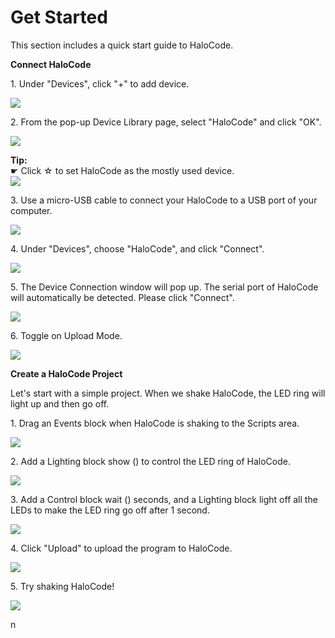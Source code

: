 # Get Started

This section includes a quick start guide to HaloCode.

**Connect HaloCode**

1\. Under "Devices", click "+" to add device.

![](<../.gitbook/assets/0 (5).png>)

2\. From the pop-up Device Library page, select "HaloCode" and click "OK".

![](<../.gitbook/assets/1 (7).png>)

**Tip:**\
☛ Click ☆ to set HaloCode as the mostly used device.\
![](../.gitbook/assets/2.png)

3\. Use a micro-USB cable to connect your HaloCode to a USB port of your computer.

![](<../.gitbook/assets/3 (2).png>)

4\. Under "Devices", choose "HaloCode", and click "Connect".

![](<../.gitbook/assets/4 (2).png>)

5\. The Device Connection window will pop up. The serial port of HaloCode will automatically be detected. Please click "Connect".

![](<../.gitbook/assets/5 (1).png>)

6\. Toggle on Upload Mode.

![](../.gitbook/assets/6.png)

**Create a HaloCode Project**

Let's start with a simple project. When we shake HaloCode, the LED ring will light up and then go off.

1\. Drag an Events block when HaloCode is shaking to the Scripts area.

![](<../.gitbook/assets/7 (8).gif>)

2\. Add a Lighting block show () to control the LED ring of HaloCode.

![](<../.gitbook/assets/8 (7).gif>)

3\. Add a Control block wait () seconds, and a Lighting block light off all the LEDs to make the LED ring go off after 1 second.

![](<../.gitbook/assets/9 (3).gif>)

4\. Click "Upload" to upload the program to HaloCode.

![](<../.gitbook/assets/10 (2).gif>)

5\. Try shaking HaloCode!

![](<../.gitbook/assets/11 (3).gif>)

n

